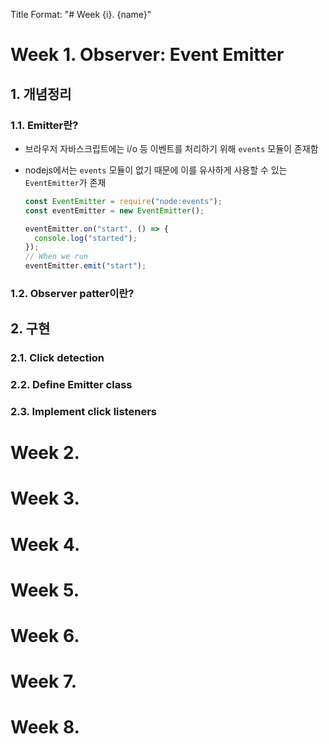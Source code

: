 Title Format: "# Week {i}. {name}"

# Week 1. Observer: Event Emitter

## 1. 개념정리

### 1.1. Emitter란?

- 브라우저 자바스크립트에는 i/o 등 이벤트를 처리하기 위해 `events` 모듈이 존재함
- nodejs에서는 `events` 모듈이 없기 때문에 이를 유사하게 사용할 수 있는 `EventEmitter`가 존재

  ```typescript
  const EventEmitter = require("node:events");
  const eventEmitter = new EventEmitter();

  eventEmitter.on("start", () => {
    console.log("started");
  });
  // When we run
  eventEmitter.emit("start");
  ```

### 1.2. Observer patter이란?

## 2. 구현

### 2.1. Click detection

### 2.2. Define Emitter class

### 2.3. Implement click listeners

# Week 2.

# Week 3.

# Week 4.

# Week 5.

# Week 6.

# Week 7.

# Week 8.
